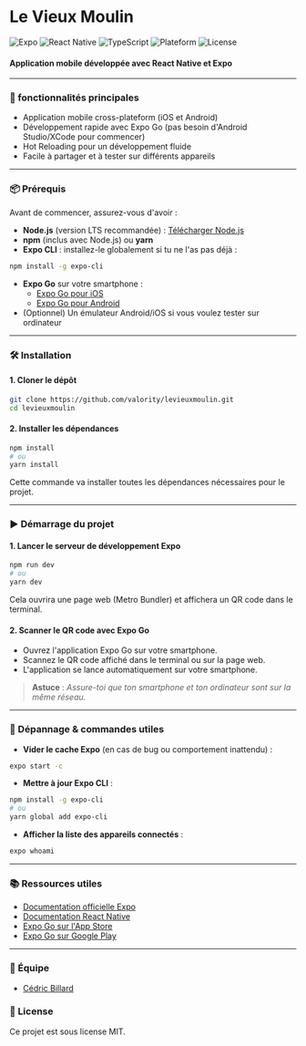 # Le Vieux Moulin

![Expo](https://img.shields.io/badge/Expo-53.0.0-purple)
![React Native](https://img.shields.io/badge/React%20Native-0.79.2-blue)
![TypeScript](https://img.shields.io/badge/TypeScript-5.8.3-blue)
![Plateform](https://img.shields.io/badge/Plateform-Android%20%26%20iOS-grey)
![License](https://img.shields.io/badge/License-MIT-green)

#### Application mobile développée avec React Native et Expo

---

### 🚀 fonctionnalités principales

- Application mobile cross-plateform (iOS et Android)
- Développement rapide avec Expo Go (pas besoin d'Android Studio/XCode pour commencer)
- Hot Reloading pour un développement fluide
- Facile à partager et à tester sur différents appareils

---

### 📦 Prérequis

Avant de commencer, assurez-vous d'avoir :
- **Node.js** (version LTS recommandée) : [Télécharger Node.js](https://nodejs.org/)
- **npm** (inclus avec Node.js) ou **yarn**
- **Expo CLI** : 
installez-le globalement si tu ne l'as pas déjà :
```bash
npm install -g expo-cli
```
- **Expo Go** sur votre smartphone :
  - [Expo Go pour iOS](https://apps.apple.com/us/app/expo-go/id982107779)
  - [Expo Go pour Android](https://play.google.com/store/apps/details?id=host.exp.exponent)
- (Optionnel) Un émulateur Android/iOS si vous voulez tester sur ordinateur

---

### 🛠️ Installation

#### 1. **Cloner le dépôt**
```bash
git clone https://github.com/valority/levieuxmoulin.git
cd levieuxmoulin
```

#### 2. **Installer les dépendances**
```bash
npm install
# ou
yarn install
```

Cette commande va installer toutes les dépendances nécessaires pour le projet.

---
### ▶️ Démarrage du projet

#### 1. **Lancer le serveur de développement Expo**
```bash
npm run dev
# ou
yarn dev
```
Cela ouvrira une page web (Metro Bundler) et affichera un QR code dans le terminal.

#### 2. **Scanner le QR code avec Expo Go**

- Ouvrez l'application Expo Go sur votre smartphone.
- Scannez le QR code affiché dans le terminal ou sur la page web.
- L'application se lance automatiquement sur votre smartphone.

> **Astuce** : *Assure-toi que ton smartphone et ton ordinateur sont sur la même réseau.*

---

### 🧹 Dépannage & commandes utiles

- **Vider le cache Expo** (en cas de bug ou comportement inattendu) :
```bash
expo start -c
```
- **Mettre à jour Expo CLI** :
```bash
npm install -g expo-cli
# ou
yarn global add expo-cli
```
- **Afficher la liste des appareils connectés** :
```bash
expo whoami
```

---

### 📚 Ressources utiles

- [Documentation officielle Expo](https://docs.expo.dev/)
- [Documentation React Native](https://reactnative.dev/docs/getting-started)
- [Expo Go sur l'App Store  ](https://apps.apple.com/us/app/expo-go/id982107779)
- [Expo Go sur Google Play](https://play.google.com/store/apps/details?id=host.exp.exponent)

---

### 👥 Équipe

- [Cédric Billard](https://github.com/cbillard)

### 📝 License

Ce projet est sous license MIT.